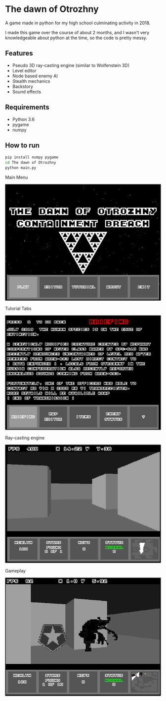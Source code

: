 # The dawn of Otrozhny

A game made in python for my high school culminating activity in 2018.

I made this game over the course of about 2 months, and I wasn't very knowledgeable about python at the time, so the code is pretty messy.

## Features

- Pseudo 3D ray-casting engine (similar to Wolfenstein 3D)
- Level editor
- Node based enemy AI
- Stealth mechanics
- Backstory
- Sound effects

## Requirements

- Python 3.6
- pygame
- numpy

## How to run

```cmd
pip install numpy pygame
cd The dawn of Otrozhny
python main.py
```

Main Menu

![alt](media/menu.png)

Tutorial Tabs

![alt](media/brief.png)

Ray-casting engine

![alt](media/game.png)

Gameplay

![alt](media/game2.png)
